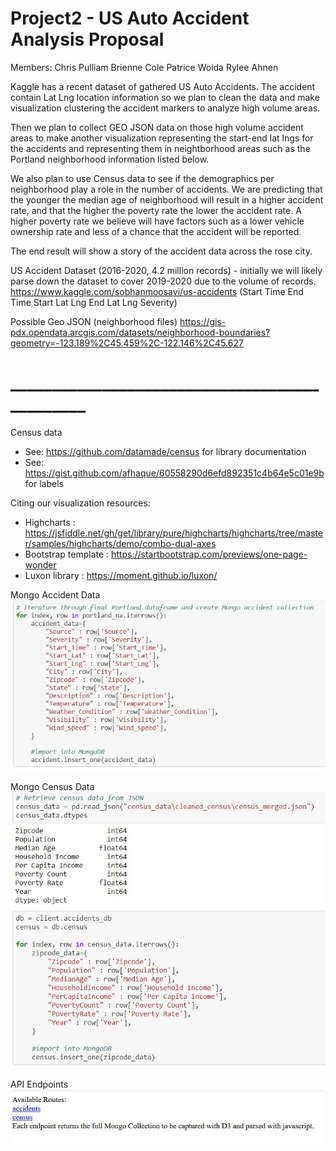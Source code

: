 # Project2 - US Auto Accident Analysis Proposal

Members:
Chris Pulliam
Brienne Cole
Patrice Woida
Rylee Ahnen

Kaggle has a recent dataset of gathered US Auto Accidents.  The accident contain Lat Lng location information so we plan to clean the data and make visualization clustering the accident markers to analyze high volume areas.

Then we plan to collect GEO JSON data on those high volume accident areas to make another visualization representing the start-end lat lngs for the accidents and representing them in neightborhood areas such as the Portland neighborhood information listed below.

We also plan to use Census data to see if the demographics per neighborhood play a role in the number of accidents. We are predicting that the younger the median age of neighborhood will result in a higher accident rate,  and that the higher the poverty rate the lower the accident rate.  A higher poverty rate we believe will have factors such as a lower vehicle ownership rate and less of a chance that the accident will be reported.

The end result will show a story of the accident data across the rose city.



US Accident Dataset (2016-2020, 4.2 million records) - initially we will likely parse down the dataset to cover 2019-2020 due to the volume of records.
https://www.kaggle.com/sobhanmoosavi/us-accidents
(Start Time
End Time
Start Lat Lng
End Lat Lng
Severity)


Possible Geo JSON (neighborhood files)
https://gis-pdx.opendata.arcgis.com/datasets/neighborhood-boundaries?geometry=-123.189%2C45.459%2C-122.146%2C45.627

# ______________________________________________

Census data 
 - See: https://github.com/datamade/census for library documentation
 - See: https://gist.github.com/afhaque/60558290d6efd892351c4b64e5c01e9b for labels

Citing our visualization resources:
- Highcharts : https://jsfiddle.net/gh/get/library/pure/highcharts/highcharts/tree/master/samples/highcharts/demo/combo-dual-axes
- Bootstrap template : https://startbootstrap.com/previews/one-page-wonder
- Luxon library : https://moment.github.io/luxon/

Mongo Accident Data
![Mongo Accidents](https://github.com/pulliam-chris/Project2/blob/main/images/Mongo_accidents.JPG)

Mongo Census Data
![Mongo Census](https://github.com/pulliam-chris/Project2/blob/main/images/Mongo_census.JPG)

API Endpoints
![API Endpoints](https://github.com/pulliam-chris/Project2/blob/main/images/API_endpoints.JPG)

